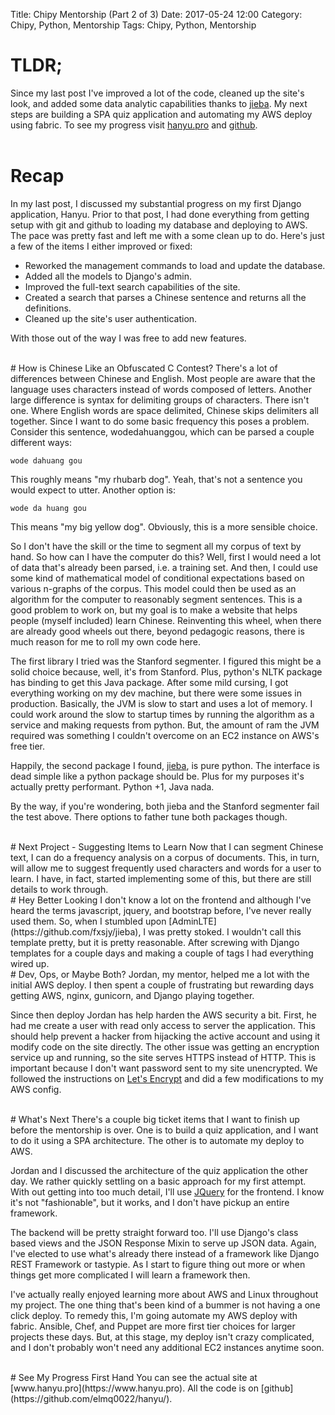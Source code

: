 Title: Chipy Mentorship (Part 2 of 3)
Date: 2017-05-24 12:00
Category: Chipy, Python, Mentorship
Tags: Chipy, Python, Mentorship

# TLDR;
Since my last post I've improved a lot of the code, cleaned up the site's look, and added some data analytic capabilities thanks to [jieba](https://github.com/fxsjy/jieba).
My next steps are building a SPA quiz application and automating my AWS deploy using fabric.
To see my progress visit [hanyu.pro](https://www.hanyu.pro) and [github](https://github.com/elmq0022/hanyu).
<br>
<br>

# Recap
In my last post, I discussed my substantial progress on my first Django application, Hanyu.
Prior to that post, I had done everything from getting setup with git and github to loading my database and deploying to AWS.
The pace was pretty fast and left me with a some clean up to do.
Here's just a few of the items I either improved or fixed:

- Reworked the management commands to load and update the database.
- Added all the models to Django's admin.
- Improved the full-text search capabilities of the site.
- Created a search that parses a Chinese sentence and returns all the definitions.
- Cleaned up the site's user authentication.

With those out of the way I was free to add new features.

<br>
# How is Chinese Like an Obfuscated C Contest?
There's a lot of differences between Chinese and English.
Most people are aware that the language uses characters instead of words composed of letters.
Another large difference is syntax for delimiting groups of characters.
There isn't one.
Where English words are space delimited, Chinese skips delimiters all together.
Since I want to do some basic frequency this poses a problem.
Consider this sentence, wodedahuanggou, which can be parsed a couple different ways:

    wode dahuang gou

This roughly means "my rhubarb dog".  Yeah, that's not a sentence you would expect to utter.
Another option is:

    wode da huang gou

This means "my big yellow dog".  Obviously, this is a more sensible choice.

So I don't have the skill or the time to segment all my corpus of text by hand.
So how can I have the computer do this?
Well, first I would need a lot of data that's already been parsed, i.e. a training set.
And then, I could use some kind of mathematical model of conditional expectations based on various n-graphs of the corpus.
This model could then be used as an algorithm for the computer to reasonably segment sentences.
This is a good problem to work on, but my goal is to make a website that helps people (myself included) learn Chinese.
Reinventing this wheel, when there are already good wheels out there, beyond pedagogic reasons, there is much reason for me to roll my own code here.

The first library I tried was the Stanford segmenter.
I figured this might be a solid choice because, well, it's from Stanford.
Plus, python's NLTK package has binding to get this Java package.
After some mild cursing, I got everything working on my dev machine, but there were some issues in production.
Basically, the JVM is slow to start and uses a lot of memory.
I could work around the slow to startup times by running the algorithm as a service and making requests from python.
But, the amount of ram the JVM required was something I couldn't overcome on an EC2 instance on AWS's free tier.

Happily, the second package I found, [jieba](https://github.com/fxsjy/jieba), is pure python.
The interface is dead simple like a python package should be.
Plus for my purposes it's actually pretty performant.
Python +1, Java nada.

By the way, if you're wondering, both jieba and the Stanford segmenter fail the test above.
There options to father tune both packages though.

<br>
# Next Project - Suggesting Items to Learn
Now that I can segment Chinese text, I can do a frequency analysis on a corpus of documents.
This, in turn, will allow me to suggest frequently used characters and words for a user to learn.
I have, in fact, started implementing some of this, but there are still details to work through.

<br>
# Hey Better Looking
I don't know a lot on the frontend and although I've heard the terms javascript, jquery, and bootstrap before, I've never really used them.
So, when I stumbled upon [AdminLTE](https://github.com/fxsjy/jieba), I was pretty stoked.
I wouldn't call this template pretty, but it is pretty reasonable.
After screwing with Django templates for a couple days and making a couple of tags I had everything wired up.

<br>
# Dev, Ops, or Maybe Both?
Jordan, my mentor, helped me a lot with the initial AWS deploy.
I then spent a couple of frustrating but rewarding days getting AWS, nginx, gunicorn, and Django playing together.

Since then deploy Jordan has help harden the AWS security a bit.
First, he had me create a user with read only access to server the application.
This should help prevent a hacker from hijacking the active account and using it modify code on the site directly.
The other issue was getting an encryption service up and running, so the site serves HTTPS instead of HTTP.
This is important because I don't want password sent to my site unencrypted.
We followed the instructions on [Let's Encrypt](https://letsencrypt.org/) and did a few modifications to my AWS config.

<br>
# What's Next
There's a couple big ticket items that I want to finish up before the mentorship is over.
One is to build a quiz application, and I want to do it using a SPA architecture.
The other is to automate my deploy to AWS.

Jordan and I discussed the architecture of the quiz application the other day.
We rather quickly settling on a basic approach for my first attempt.
With out getting into too much detail, I'll use [JQuery](https://jquery.com/) for the frontend.
I know it's not "fashionable", but it works, and I don't have pickup an entire framework.

The backend will be pretty straight forward too.
I'll use Django's class based views and the JSON Response Mixin to serve up JSON data.
Again, I've elected to use what's already there instead of a framework like Django REST Framework or tastypie.
As I start to figure thing out more or when things get more complicated I will learn a framework then.

I've actually really enjoyed learning more about AWS and Linux throughout my project.
The one thing that's been kind of a bummer is not having a one click deploy.
To remedy this, I'm going automate my AWS deploy with fabric.
Ansible, Chef, and Puppet are more first tier choices for larger projects these days.
But, at this stage, my deploy isn't crazy complicated, and I don't probably won't need any additional EC2 instances anytime soon.

<br>
# See My Progress First Hand
You can see the actual site at [www.hanyu.pro](https://www.hanyu.pro).
All the code is on [github](https://github.com/elmq0022/hanyu/).
